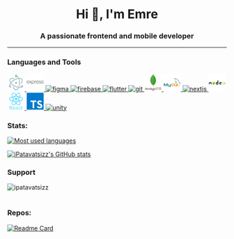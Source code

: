 <!-- 
background: #141E30;  /* fallback for old browsers */
background: -webkit-linear-gradient(to right, #243B55, #141E30);  /* Chrome 10-25, Safari 5.1-6 */
background: linear-gradient(to right, #243B55, #141E30); /* W3C, IE 10+/ Edge, Firefox 16+, Chrome 26+, Opera 12+, Safari 7+ */
 -->

<h1 align="center">Hi 👋, I'm Emre</h1>
<h3 align="center">A passionate frontend and mobile developer</h3>

----------

### Languages and Tools

<p align="left">
  <a href="https://www.electronjs.org" target="_blank" rel="noreferrer">
    <img src="https://raw.githubusercontent.com/devicons/devicon/master/icons/electron/electron-original.svg" alt="electron" width="40" height="40"/>
  </a>
  <a href="https://expressjs.com" target="_blank" rel="noreferrer">
    <img src="https://raw.githubusercontent.com/devicons/devicon/master/icons/express/express-original-wordmark.svg" alt="express" width="40" height="40"/>
  </a>
  <a href="https://www.figma.com/" target="_blank" rel="noreferrer">
    <img src="https://www.vectorlogo.zone/logos/figma/figma-icon.svg" alt="figma" width="40" height="40"/>
  </a>
  <a href="https://firebase.google.com/" target="_blank" rel="noreferrer">
    <img src="https://www.vectorlogo.zone/logos/firebase/firebase-icon.svg" alt="firebase" width="40" height="40"/>
  </a>
  <a href="https://flutter.dev" target="_blank" rel="noreferrer">
    <img src="https://www.vectorlogo.zone/logos/flutterio/flutterio-icon.svg" alt="flutter" width="40" height="40"/>
  </a>
  <a href="https://git-scm.com/" target="_blank" rel="noreferrer">
    <img src="https://www.vectorlogo.zone/logos/git-scm/git-scm-icon.svg" alt="git" width="40" height="40"/>
  </a>
  <a href="https://www.mongodb.com/" target="_blank" rel="noreferrer">
    <img src="https://raw.githubusercontent.com/devicons/devicon/master/icons/mongodb/mongodb-original-wordmark.svg" alt="mongodb" width="40" height="40"/>
  </a>
  <a href="https://www.mysql.com/" target="_blank" rel="noreferrer">
    <img src="https://raw.githubusercontent.com/devicons/devicon/master/icons/mysql/mysql-original-wordmark.svg" alt="mysql" width="40" height="40"/>
  </a>
  <a href="https://nextjs.org/" target="_blank" rel="noreferrer">
    <img src="https://cdn.worldvectorlogo.com/logos/nextjs-2.svg" alt="nextjs" width="40" height="40"/>
  </a>
  <a href="https://nodejs.org" target="_blank" rel="noreferrer">
    <img src="https://raw.githubusercontent.com/devicons/devicon/master/icons/nodejs/nodejs-original-wordmark.svg" alt="nodejs" width="40" height="40"/>
  </a>
  <a href="https://reactjs.org/" target="_blank" rel="noreferrer">
    <img src="https://raw.githubusercontent.com/devicons/devicon/master/icons/react/react-original-wordmark.svg" alt="react" width="40" height="40"/>
  </a>
  <a href="https://www.typescriptlang.org/" target="_blank" rel="noreferrer">
    <img src="https://raw.githubusercontent.com/devicons/devicon/master/icons/typescript/typescript-original.svg" alt="typescript" width="40" height="40"/>
  </a>
  <a href="https://unity.com/" target="_blank" rel="noreferrer">
    <img src="https://www.vectorlogo.zone/logos/unity3d/unity3d-icon.svg" alt="unity" width="40" height="40"/>
  </a>
</p>


### Stats:

<!-- Most used languages -->
[![Most used languages](https://github-readme-stats-sigma-five.vercel.app/api/top-langs?username=iPatavatsizz&show_icons=true&locale=en&layout=compact&bg_color=30,141E30,242B55)](https://github.com/iPatavatsizz)

<!-- Github Stats -->
[![iPatavatsizz's GitHub stats](https://github-readme-stats-sigma-five.vercel.app/api?username=iPatavatsizz&show_icons=true&locale=en&text_color=ffffff&bg_color=30,141E30,243B55)](https://github.com/iPatavatsizz)

### Support

<p align="left">
  <a href="https://www.buymeacoffee.com/ipatavatsizz">
    <img align="left" src="https://cdn.buymeacoffee.com/buttons/v2/default-yellow.png" height="50" width="210" alt="ipatavatsizz" />
  </a>
</p><br><br>

<h3 align="left">Repos:</h3>

[![Readme Card](https://github-readme-stats-sigma-five.vercel.app/api/pin/?username=ipatavatsizz&repo=git-comment-commit&show_owner=true)](https://github.com/ipatavatsizz/git-comment-commit)
<!-- [![Readme Card](https://github-readme-stats.vercel.app/api/pin/?username=ipatavatsizz&repo=git-comment-commit&show_owner=true)](https://github.com/ipatavatsizz/git-comment-commit) -->

<!-- <p><img align="center" src="https://github-readme-streak-stats.herokuapp.com/?user=ipatavatsizz&" alt="ipatavatsizz" /></p>
 -->